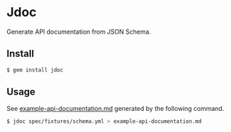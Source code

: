 # Jdoc
Generate API documentation from JSON Schema.

## Install
```sh
$ gem install jdoc
```

## Usage
See [example-api-documentation.md](example-api-documentation.md) generated by the following command.

```sh
$ jdoc spec/fixtures/schema.yml > example-api-documentation.md
```
